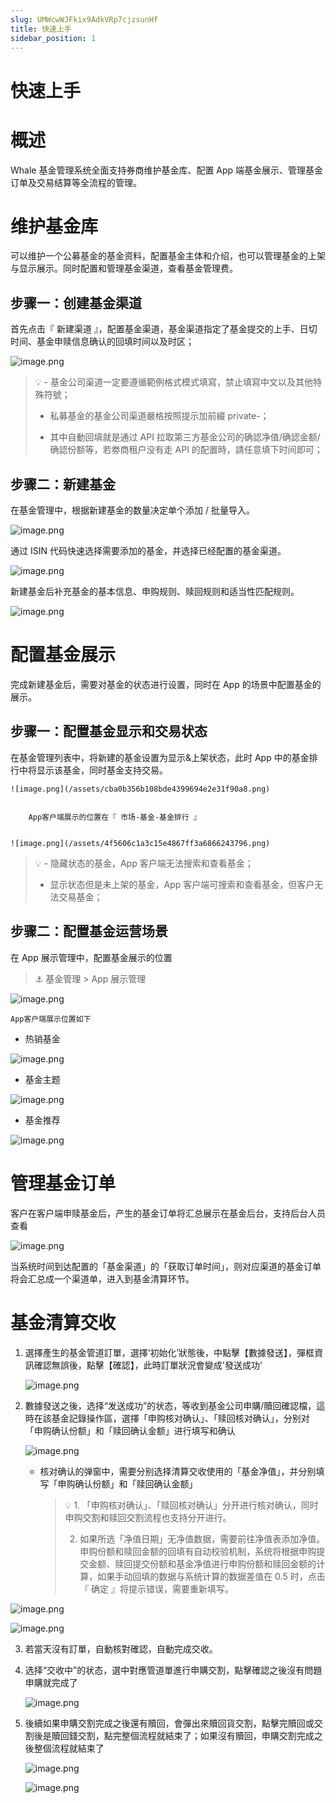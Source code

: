 ```yaml
---
slug: UMWcwWJFkix9AdkVRp7cjzsunHf
title: 快速上手
sidebar_position: 1
---
```



# 快速上手


# 概述


Whale 基金管理系统全面支持券商维护基金库、配置 App 端基金展示、管理基金订单及交易结算等全流程的管理。


# 维护基金库


可以维护一个公募基金的基金资料，配置基金主体和介绍，也可以管理基金的上架与显示展示。同时配置和管理基金渠道，查看基金管理费。


## **步骤一：创建基金渠道**


首先点击『 新建渠道 』，配置基金渠道，基金渠道指定了基金提交的上手、日切时间、基金申赎信息确认的回填时间以及时区；


![image.png](/assets/a8cacc488aacc585124877f85dfaa8f1.png)


> 💡 - 基金公司渠道一定要遵循範例格式模式填寫，禁止填寫中文以及其他特殊符號；  
>   
> - 私募基金的基金公司渠道嚴格按照提示加前綴 private-；  
>   
> - 其中自動回填就是通过 API 拉取第三方基金公司的确認净值/确認金额/确認份额等，若劵商租户没有走 API 的配置時，請任意填下时间即可；


## **步骤二：新建基金**


在基金管理中，根据新建基金的数量决定单个添加 / 批量导入。


![image.png](/assets/a1b3d36f41d7f8f82346574ad8a1f31f.png)


通过 ISIN 代码快速选择需要添加的基金，并选择已经配置的基金渠道。


![image.png](/assets/dcba4a569b4c294d9c7ced353634a467.png)


新建基金后补充基金的基本信息、申购规则、赎回规则和适当性匹配规则。


![image.png](/assets/7e3f7493e56e519627dec4e9037b4f1c.png)


# 配置基金展示


完成新建基金后，需要对基金的状态进行设置，同时在 App 的场景中配置基金的展示。


## **步骤一：配置基金显示和交易状态**


在基金管理列表中，将新建的基金设置为显示&上架状态，此时 App 中的基金排行中将显示该基金，同时基金支持交易。


    ![image.png](/assets/cba0b356b108bde4399694e2e31f90a8.png)


        App客户端展示的位置在『 市场-基金-基金排行 』


    ![image.png](/assets/4f5606c1a3c15e4867ff3a6866243796.png)


> 💡 - 隐藏状态的基金，App 客户端无法搜索和查看基金；  
>   
> - 显示状态但是未上架的基金，App 客户端可搜索和查看基金，但客户无法交易基金；


## **步骤二：配置基金运营场景**


在 App 展示管理中，配置基金展示的位置


> ⚓ 基金管理 > App 展示管理


![image.png](/assets/6887004965cb3248b13a3a82393a3511.png)


    App客户端展示位置如下

- 热销基金

![image.png](/assets/8c027639529ecaa1c8a4d933e6a61f6b.png)

- 基金主题

![image.png](/assets/95a94095121a61d455060a5711df9f5d.png)

- 基金推荐

![image.png](/assets/802cd7d5e6d453eba5f1f20ac31cc5ba.png)


# 管理基金订单


客户在客户端申赎基金后，产生的基金订单将汇总展示在基金后台，支持后台人员查看


![image.png](/assets/400346e7e448d1210a8fe0e195c53b08.png)


当系统时间到达配置的「基金渠道」的「获取订单时间」，则对应渠道的基金订单将会汇总成一个渠道单，进入到基金清算环节。


# 基金清算交收

1. 選擇產生的基金管道訂單，選擇‘初始化’狀態後，中點擊【數據發送】，彈框資訊確認無誤後，點擊【確認】，此時訂單狀況會變成'發送成功'

    ![image.png](/assets/c256d51ca82e7c32c7ae1695df98876a.png)

2. 數據發送之後，选择“发送成功”的状态，等收到基金公司申購/贖回確認檔，這時在該基金記錄操作區，選擇「申购核对确认」、「赎回核对确认」，分别对「申购确认份额」和「赎回确认金额」进行填写和确认

    ![image.png](/assets/acd8be6153c7caf16d3e31141bafd341.png)

    - 核对确认的弹窗中，需要分别选择清算交收使用的「基金净值」，并分别填写「申购确认份额」和「赎回确认金额」

        > 💡 1. 「申购核对确认」、「赎回核对确认」分开进行核对确认，同时申购交割和赎回交割流程也支持分开进行。  
        >   
        > 2. 如果所选「净值日期」无净值数据，需要前往净值表添加净值。申购份额和赎回金额的回填有自动校验机制，系统将根据申购提交金额、赎回提交份额和基金净值进行申购份额和赎回金额的计算，如果手动回填的数据与系统计算的数据差值在 0.5 时，点击『 确定 』将提示错误，需要重新填写。


![image.png](/assets/7486db87b0f39dbd4de99843646e5345.png)


![image.png](/assets/5f2aeaf136b80bf1416001b2e606a40d.png)

3. 若當天沒有訂單，自動核對確認，自動完成交收。
4. 选择“交收中”的状态，選中對應管道單進行申購交割，點擊確認之後沒有問題申購就完成了

    ![image.png](/assets/bf2794a02e5ef6fe07dde3c63fe437a9.png)

5. 後續如果申購交割完成之後還有贖回，會彈出來贖回貨交割，點擊完贖回或交割後是贖回錢交割，點完整個流程就結束了；如果沒有贖回，申購交割完成之後整個流程就結束了

    ![image.png](/assets/9463109d646a6c44a8e12038453c1589.png)


    ![image.png](/assets/2526ea0f236b168efce3acae2abfefe9.png)

